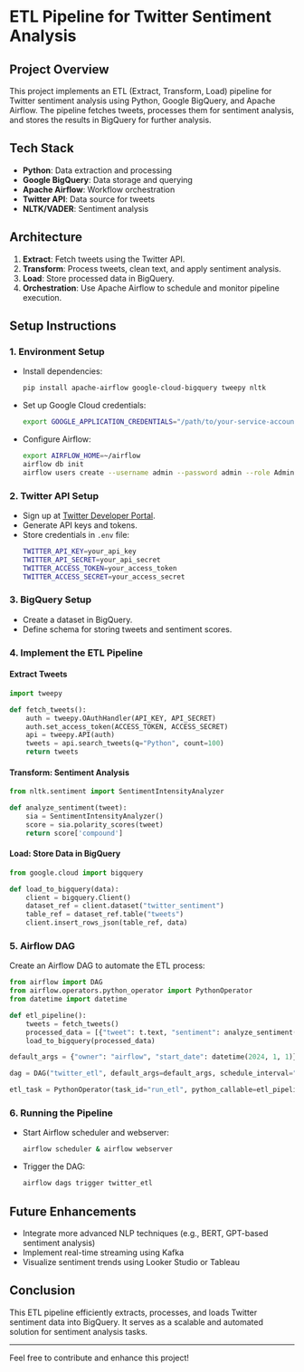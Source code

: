 # ETL Pipeline for Twitter Sentiment Analysis

## Project Overview
This project implements an ETL (Extract, Transform, Load) pipeline for Twitter sentiment analysis using Python, Google BigQuery, and Apache Airflow. The pipeline fetches tweets, processes them for sentiment analysis, and stores the results in BigQuery for further analysis.

## Tech Stack
- **Python**: Data extraction and processing
- **Google BigQuery**: Data storage and querying
- **Apache Airflow**: Workflow orchestration
- **Twitter API**: Data source for tweets
- **NLTK/VADER**: Sentiment analysis

## Architecture
1. **Extract**: Fetch tweets using the Twitter API.
2. **Transform**: Process tweets, clean text, and apply sentiment analysis.
3. **Load**: Store processed data in BigQuery.
4. **Orchestration**: Use Apache Airflow to schedule and monitor pipeline execution.

## Setup Instructions
### 1. Environment Setup
- Install dependencies:
  ```sh
  pip install apache-airflow google-cloud-bigquery tweepy nltk
  ```
- Set up Google Cloud credentials:
  ```sh
  export GOOGLE_APPLICATION_CREDENTIALS="/path/to/your-service-account.json"
  ```
- Configure Airflow:
  ```sh
  export AIRFLOW_HOME=~/airflow
  airflow db init
  airflow users create --username admin --password admin --role Admin --email admin@example.com
  ```

### 2. Twitter API Setup
- Sign up at [Twitter Developer Portal](https://developer.twitter.com/).
- Generate API keys and tokens.
- Store credentials in `.env` file:
  ```sh
  TWITTER_API_KEY=your_api_key
  TWITTER_API_SECRET=your_api_secret
  TWITTER_ACCESS_TOKEN=your_access_token
  TWITTER_ACCESS_SECRET=your_access_secret
  ```

### 3. BigQuery Setup
- Create a dataset in BigQuery.
- Define schema for storing tweets and sentiment scores.

### 4. Implement the ETL Pipeline
#### Extract Tweets
```python
import tweepy

def fetch_tweets():
    auth = tweepy.OAuthHandler(API_KEY, API_SECRET)
    auth.set_access_token(ACCESS_TOKEN, ACCESS_SECRET)
    api = tweepy.API(auth)
    tweets = api.search_tweets(q="Python", count=100)
    return tweets
```
#### Transform: Sentiment Analysis
```python
from nltk.sentiment import SentimentIntensityAnalyzer

def analyze_sentiment(tweet):
    sia = SentimentIntensityAnalyzer()
    score = sia.polarity_scores(tweet)
    return score['compound']
```
#### Load: Store Data in BigQuery
```python
from google.cloud import bigquery

def load_to_bigquery(data):
    client = bigquery.Client()
    dataset_ref = client.dataset("twitter_sentiment")
    table_ref = dataset_ref.table("tweets")
    client.insert_rows_json(table_ref, data)
```

### 5. Airflow DAG
Create an Airflow DAG to automate the ETL process:
```python
from airflow import DAG
from airflow.operators.python_operator import PythonOperator
from datetime import datetime

def etl_pipeline():
    tweets = fetch_tweets()
    processed_data = [{"tweet": t.text, "sentiment": analyze_sentiment(t.text)} for t in tweets]
    load_to_bigquery(processed_data)

default_args = {"owner": "airflow", "start_date": datetime(2024, 1, 1)}

dag = DAG("twitter_etl", default_args=default_args, schedule_interval="@daily")

etl_task = PythonOperator(task_id="run_etl", python_callable=etl_pipeline, dag=dag)
```

### 6. Running the Pipeline
- Start Airflow scheduler and webserver:
  ```sh
  airflow scheduler & airflow webserver
  ```
- Trigger the DAG:
  ```sh
  airflow dags trigger twitter_etl
  ```

## Future Enhancements
- Integrate more advanced NLP techniques (e.g., BERT, GPT-based sentiment analysis)
- Implement real-time streaming using Kafka
- Visualize sentiment trends using Looker Studio or Tableau

## Conclusion
This ETL pipeline efficiently extracts, processes, and loads Twitter sentiment data into BigQuery. It serves as a scalable and automated solution for sentiment analysis tasks.

---

Feel free to contribute and enhance this project!

